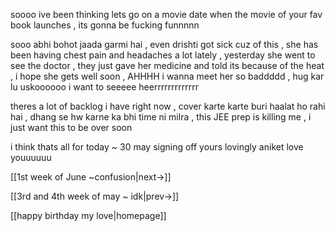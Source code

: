 
soooo ive been thinking lets go on a movie date when the movie of your fav book launches , its gonna be fucking funnnnn

sooo abhi bohot jaada garmi hai , even drishti got sick cuz of this , she has been having chest pain and headaches a lot lately , yesterday she went to see the doctor , they just gave her medicine and told its because of the heat , i hope she gets well soon , AHHHH i wanna meet her so baddddd , hug kar lu uskoooooo 
i want to seeeee heerrrrrrrrrrrrr

theres a lot of backlog i have right now , cover karte karte buri haalat ho rahi hai , dhang se hw karne ka bhi time ni milra , this JEE prep is killing me , i just want this to be over soon

i think thats all for today ~ 30 may
signing off 
yours lovingly 
aniket 
love youuuuuu

[[1st week of June ~confusion|next->]]

[[3rd and 4th week of may ~ idk|prev->]]

[[happy birthday my love|homepage]]